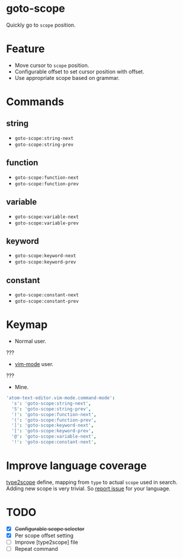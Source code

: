 # goto-scope

Quickly go to `scope` position.

# Feature

* Move cursor to `scope` position.
* Configurable offset to set cursor position with offset.
* Use appropriate scope based on grammar.

# Commands

## string
* `goto-scope:string-next`
* `goto-scope:string-prev`

## function
* `goto-scope:function-next`
* `goto-scope:function-prev`

## variable
* `goto-scope:variable-next`
* `goto-scope:variable-prev`

## keyword
* `goto-scope:keyword-next`
* `goto-scope:keyword-prev`

## constant
* `goto-scope:constant-next`
* `goto-scope:constant-prev`

# Keymap

* Normal user.

???

* [vim-mode](https://atom.io/packages/vim-mode) user.

???

* Mine.

```coffeescript
'atom-text-editor.vim-mode.command-mode':
  's': 'goto-scope:string-next',
  'S': 'goto-scope:string-prev',
  ')': 'goto-scope:function-next',
  '(': 'goto-scope:function-prev',
  ']': 'goto-scope:keyword-next',
  '[': 'goto-scope:keyword-prev',
  '@': 'goto-scope:variable-next',
  '!': 'goto-scope:constant-next',
```

# Improve language coverage

[type2scope](https://github.com/t9md/atom-goto-scope/blob/master/lib/type2scope.coffee)
 define, mapping from `type` to actual `scope` used in search.  
Adding new scope is very trivial.
So [report issue](https://github.com/t9md/atom-goto-scope/issues/1) for your language.

# TODO
* [x] ~~Configurable scope selector~~
* [x] Per scope offset setting
* [ ] Improve [type2scope] file
* [ ] Repeat command
